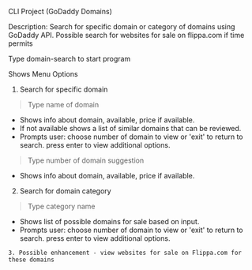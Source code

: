 CLI Project (GoDaddy Domains)

Description: Search for specific domain or category of domains using GoDaddy API.  Possible search for websites for sale on flippa.com if time permits

Type domain-search to start program

Shows Menu Options

1. Search for specific domain
  > Type name of domain

  - Shows info about domain, available, price if available.
  - If not available shows a list of similar domains that can be reviewed.
  - Prompts user: choose number of domain to view or 'exit' to return to search.  press enter to view additional options.
  > Type number of domain suggestion

  - Shows info about domain, available, price if available.

  2. Search for domain category
   > Type category name

   - Shows list of possible domains for sale based on input.
   - Prompts user: choose number of domain to view or 'exit' to return to search.  press enter to view additional options.

    3. Possible enhancement - view websites for sale on Flippa.com for these domains
